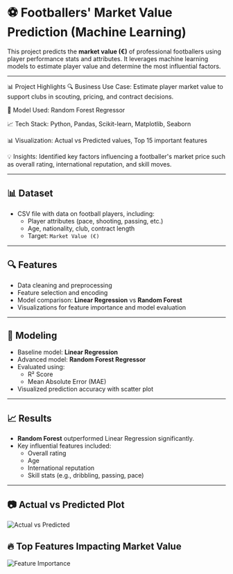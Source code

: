 # ⚽ Footballers' Market Value Prediction (Machine Learning)

This project predicts the **market value (€)** of professional footballers using player performance stats and attributes. It leverages machine learning models to estimate player value and determine the most influential factors.

---


📊 Project Highlights
🔍 Business Use Case: Estimate player market value to support clubs in scouting, pricing, and contract decisions.

🧠 Model Used: Random Forest Regressor

📈 Tech Stack: Python, Pandas, Scikit-learn, Matplotlib, Seaborn

📊 Visualization: Actual vs Predicted values, Top 15 important features

💡 Insights: Identified key factors influencing a footballer's market price such as overall rating, international reputation, and skill moves.

---

## 📊 Dataset

- CSV file with data on football players, including:
  - Player attributes (pace, shooting, passing, etc.)
  - Age, nationality, club, contract length
  - Target: `Market Value (€)`

---

## 🔍 Features

- Data cleaning and preprocessing
- Feature selection and encoding
- Model comparison: **Linear Regression** vs **Random Forest**
- Visualizations for feature importance and model evaluation

---

## 🧠 Modeling

- Baseline model: **Linear Regression**
- Advanced model: **Random Forest Regressor**
- Evaluated using:
  - R² Score
  - Mean Absolute Error (MAE)
- Visualized prediction accuracy with scatter plot

---

## 📈 Results

- **Random Forest** outperformed Linear Regression significantly.
- Key influential features included:
  - Overall rating
  - Age
  - International reputation
  - Skill stats (e.g., dribbling, passing, pace)

---

## 📷 Actual vs Predicted Plot
![Actual vs Predicted](actual_vs_predicted.png)

## 🔥 Top Features Impacting Market Value
![Feature Importance](feature_importance.png)
